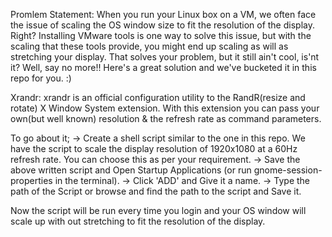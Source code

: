 Promlem Statement:
	When you run your Linux box on a VM, we often face the issue of scaling the OS window size to fit the resolution of the display. Right?
	Installing VMware tools is one way to solve this issue, but with the scaling that these tools provide, you might end up scaling as will as stretching your display.
	That solves your problem, but it still ain't cool, is'nt it?
	Well, say no more!!
	Here's a great solution and we've bucketed it in this repo for you. :)


Xrandr: xrandr is an official configuration utility to the RandR(resize and rotate) X Window System extension.
With this extension you can pass your own(but well known) resolution & the refresh rate as command parameters.

To go about it;
-> Create a shell script similar to the one in this repo. We have the script to scale the display resolution of 1920x1080 at a 60Hz refresh rate.
   You can choose this as per your requirement.
-> Save the above written script and Open Startup Applications (or run gnome-session-properties in the terminal).
-> Click 'ADD' and Give it a name.
-> Type the path of the Script or browse and find the path to the script and Save it.

Now the script will be run every time you login and your OS window will scale up with out stretching to fit the resolution of the display.
	